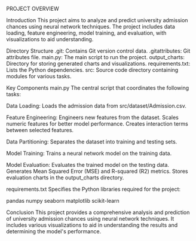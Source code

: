 PROJECT OVERVIEW


Introduction
This project aims to analyze and predict university admission chances using neural network techniques. The project includes data loading, feature engineering, model training, and evaluation, with visualizations to aid understanding.


Directory Structure
.git: Contains Git version control data.
.gitattributes: Git attributes file.
main.py: The main script to run the project.
output_charts: Directory for storing generated charts and visualizations.
requirements.txt: Lists the Python dependencies.
src: Source code directory containing modules for various tasks.


Key Components
main.py
The central script that coordinates the following tasks:

Data Loading:
Loads the admission data from src/dataset/Admission.csv.

Feature Engineering:
Engineers new features from the dataset.
Scales numeric features for better model performance.
Creates interaction terms between selected features.

Data Partitioning:
Separates the dataset into training and testing sets.

Model Training:
Trains a neural network model on the training data.

Model Evaluation:
Evaluates the trained model on the testing data.
Generates Mean Squared Error (MSE) and R-squared (R2) metrics.
Stores evaluation charts in the output_charts directory.


requirements.txt
Specifies the Python libraries required for the project:

pandas
numpy
seaborn
matplotlib
scikit-learn


Conclusion
This project provides a comprehensive analysis and prediction of university admission chances using neural network techniques. It includes various visualizations to aid in understanding the results and determining the model's performance. ​